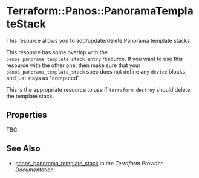 # Terraform::Panos::PanoramaTemplateStack

This resource allows you to add/update/delete Panorama template stacks.

This resource has some overlap with the `panos_panorama_template_stack_entry`
resource.  If you want to use this resource with the other one, then make
sure that your `panos_panorama_template_stack` spec does not define any
`device` blocks, and just stays as "computed".

This is the appropriate resource to use if `terraform destroy` should delete
the template stack.

## Properties

TBC

## See Also

* [panos_panorama_template_stack](https://www.terraform.io/docs/providers/panos/r/panorama_template_stack.html) in the _Terraform Provider Documentation_